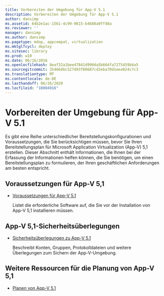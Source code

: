 ```yaml
---
title: Vorbereiten der Umgebung für App-V 5.1
description: Vorbereiten der Umgebung für App-V 5.1
author: dansimp
ms.assetid: 64b2e1ac-1561-4c99-9815-b4688a0ff48a
ms.reviewer: ''
manager: dansimp
ms.author: dansimp
ms.pagetype: mdop, appcompat, virtualization
ms.mktglfcycl: deploy
ms.sitesec: library
ms.prod: w10
ms.date: 06/16/2016
ms.openlocfilehash: 8eaf32a1bee47841d990da5b664fa7275459b4a5
ms.sourcegitcommit: 354664bc527d93f80687cd2eba70d1eea024c7c3
ms.translationtype: MT
ms.contentlocale: de-DE
ms.lasthandoff: 06/26/2020
ms.locfileid: "10804916"
---
```

# Vorbereiten der Umgebung für App-V 5.1


Es gibt eine Reihe unterschiedlicher Bereitstellungskonfigurationen und Voraussetzungen, die Sie berücksichtigen müssen, bevor Sie Ihren Bereitstellungsplan für Microsoft Application Virtualization (App-V) 5,1 erstellen. Dieser Abschnitt enthält Informationen, die Ihnen bei der Erfassung der Informationen helfen können, die Sie benötigen, um einen Bereitstellungsplan zu formulieren, der Ihren geschäftlichen Anforderungen am besten entspricht.

## Voraussetzungen für App-V 5,1


-   [Voraussetzungen für App-V 5.1](app-v-51-prerequisites.md)

    Listet die erforderliche Software auf, die Sie vor der Installation von App-V 5,1 installieren müssen.

## App-V 5,1-Sicherheitsüberlegungen


-   [Sicherheitsüberlegungen zu App-V 5.1](app-v-51-security-considerations.md)

    Beschreibt Konten, Gruppen, Protokolldateien und weitere Überlegungen zum Sichern der App-V-Umgebung.






## <a href="" id="other-resources-for-app-v-5-1-planning-"></a>Weitere Ressourcen für die Planung von App-V 5,1


-   [Planen von App-V 5.1](planning-for-app-v-51.md)

 

 





